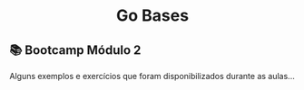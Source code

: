<h1 align="center">Go Bases</h1> 

## 📚 Bootcamp Módulo 2  <a	name="sobre"></a>
 <p align="justify">Alguns exemplos e exercícios que foram disponibilizados durante as aulas...</p>
 
